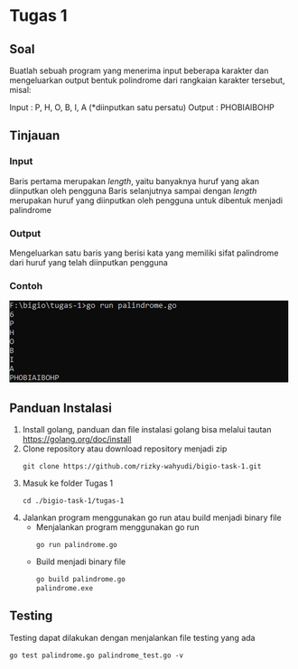 # Tugas 1

## Soal
Buatlah sebuah program yang menerima input beberapa karakter dan mengeluarkan output bentuk polindrome dari rangkaian karakter tersebut, misal:

Input : P, H, O, B, I, A (*diinputkan satu persatu)
Output : PHOBIAIBOHP

## Tinjauan

### Input
Baris pertama merupakan *length*, yaitu banyaknya huruf yang akan diinputkan oleh pengguna
Baris selanjutnya sampai dengan *length* merupakan huruf yang diinputkan oleh pengguna untuk dibentuk menjadi palindrome

### Output
Mengeluarkan satu baris yang berisi kata yang memiliki sifat palindrome dari huruf yang telah diinputkan pengguna

### Contoh

![Tux, the Linux mascot](https://github.com/rizky-wahyudi/bigio-task-1/blob/develop/tugas-1/example/example-1.JPG?raw=true)

## Panduan Instalasi

1. Install golang, panduan dan file instalasi golang bisa melalui tautan <https://golang.org/doc/install>
2. Clone repository atau download repository menjadi zip
    ```
    git clone https://github.com/rizky-wahyudi/bigio-task-1.git
    ```
3. Masuk ke folder Tugas 1
    ```
    cd ./bigio-task-1/tugas-1
    ```
4. Jalankan program menggunakan go run atau build menjadi binary file
    * Menjalankan program menggunakan go run
        ```
        go run palindrome.go
        ```
    * Build menjadi binary file
        ``` 
        go build palindrome.go 
        palindrome.exe
        ```
        
## Testing

Testing dapat dilakukan dengan menjalankan file testing yang ada
```
go test palindrome.go palindrome_test.go -v
```